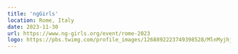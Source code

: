 ```yaml
---
title: 'ngGirls'
location: Rome, Italy
date: 2023-11-30
url: https://www.ng-girls.org/event/rome-2023
logo: https://pbs.twimg.com/profile_images/1268892223749398528/MlnMyjhj_400x400.png
---
```

